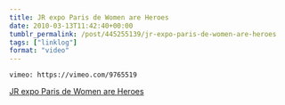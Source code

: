 ```yaml
---
title: JR expo Paris de Women are Heroes
date: 2010-03-13T11:42:40+00:00
tumblr_permalink: /post/445255139/jr-expo-paris-de-women-are-heroes
tags: ["linklog"]
format: "video"
---
```


`vimeo: https://vimeo.com/9765519`

[JR expo Paris de Women are Heroes][1]

[1]: https://vimeo.com/9765519

